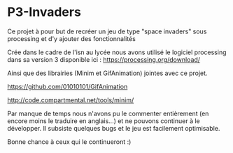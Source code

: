 # P3-Invaders
Ce projet à pour but de recréer un jeu de type "space invaders" sous processing et d'y ajouter des fonctionnalités

Crée dans le cadre de l'isn au lycée nous avons utilisé le logiciel processing dans sa version 3 disponible ici :
https://processing.org/download/

Ainsi que des librairies (Minim et GifAnimation) jointes avec ce projet.

https://github.com/01010101/GifAnimation

http://code.compartmental.net/tools/minim/

Par manque de temps nous n'avons pu le commenter entièrement (en encore moins le traduire en anglais...) et ne pouvons continuer
à le développer. Il subsiste quelques bugs et le jeu est facilement optimisable.

Bonne chance à ceux qui le continueront :)
